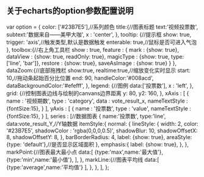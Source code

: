 ## 关于echarts的option参数配置说明

var option = {
                color: ['#23B7E5'],//系列颜色
                title:{//图表标题
                    text:'视频投票数',
                    subtext:'数据来自——美甲大咖',
                    x : 'center',
                },
                tooltip: {//提示框
                    show: true,
                    trigger: 'axis',//触发类型,默认是数据触发
                    enterable: true,//鼠标是否可进入气泡
                },
                toolbox:{//右上角工具栏
                    show : true,
                    feature : {
                        mark : {show: true},
                        dataView : {show: true, readOnly: true},
                        magicType : {show: true, type: ['line', 'bar']},
                        restore : {show: true},
                        saveAsImage : {show: true}
                    }
                },
                dataZoom:{//底部拖拽栏
                    show:true,
                    realtime:true,//缩放变化实时显示
                    start: 10,//拖动条起始百分比位置
                    end: 90,
                    handleColor:'#008acd',
                    dataBackgroundColor:'#efefff',
                },
                legend: {//图例
                    data:['投票数'],
                    x : 'left',
                },
                grid: {//控制图表边线与绘制的canvans边界距离
                    y: 80,
                    y2: 160,
                    },
                xAxis : [
                    {
                        name : '视频期数',
                        type : 'category',
                        data : vote_result_x,
                        nameTextStyle : {fontSize:15},
                    }
                ],
                yAxis : [
                    {
                        name : '投票数',
                        type : 'value',
                        nameTextStyle : {fontSize:15},
                    }
                ],
                series : [//数据图表
                    {
                        name:'投票数',
                        type:'line',
                        data:vote_result_Y,//Y轴数据
                        itemStyle:{
                            normal: {
                                lineStyle: {
                                    width: 2,
                                    color: '#23B7E5',
                                    shadowColor : 'rgba(0,0,0,0.5)',
                                    shadowBlur: 10,
                                    shadowOffsetX: 8,
                                    shadowOffsetY: 8,
                                },
                                barBorderRadius: 4,
                                label: {show: true},
                                areaStyle: {type: 'default'},//是否显示区域面积
                            },
                            emphasis:{
                                label: {show: true},
                            },
                        },
                        markPoint:{//图表最大最小点
                            data:[
                                {type:'max',name:'最大值'},
                                {type:'min',name:'最小值'},
                            ],
                        },
                        markLine:{//图表平均线
                            data:[
                                {type:'average',name:'平均值'}
                            ],
                        },
                    },
                ],
            };